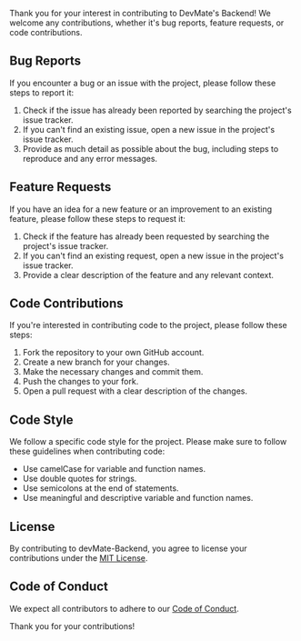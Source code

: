Thank you for your interest in contributing to DevMate's Backend! We welcome any contributions, whether it's bug reports, feature requests, or code contributions.

## Bug Reports

If you encounter a bug or an issue with the project, please follow these steps to report it:

1. Check if the issue has already been reported by searching the project's issue tracker.
2. If you can't find an existing issue, open a new issue in the project's issue tracker.
3. Provide as much detail as possible about the bug, including steps to reproduce and any error messages.

## Feature Requests

If you have an idea for a new feature or an improvement to an existing feature, please follow these steps to request it:

1. Check if the feature has already been requested by searching the project's issue tracker.
2. If you can't find an existing request, open a new issue in the project's issue tracker.
3. Provide a clear description of the feature and any relevant context.

## Code Contributions

If you're interested in contributing code to the project, please follow these steps:

1. Fork the repository to your own GitHub account.
2. Create a new branch for your changes.
3. Make the necessary changes and commit them.
4. Push the changes to your fork.
5. Open a pull request with a clear description of the changes.

## Code Style

We follow a specific code style for the project. Please make sure to follow these guidelines when contributing code:

- Use camelCase for variable and function names.
- Use double quotes for strings.
- Use semicolons at the end of statements.
- Use meaningful and descriptive variable and function names.

## License

By contributing to devMate-Backend, you agree to license your contributions under the [MIT License](LICENSE).

## Code of Conduct

We expect all contributors to adhere to our [Code of Conduct](CODE_OF_CONDUCT.md).

Thank you for your contributions!
